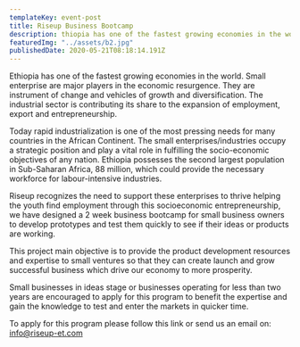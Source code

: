 ```yaml
---
templateKey: event-post
title: Riseup Business Bootcamp
description: thiopia has one of the fastest growing economies in the world. Small enterprise are major players in the economic resurgence
featuredImg: "../assets/b2.jpg"
publishedDate: 2020-05-21T08:18:14.191Z
---
```


Ethiopia has one of the fastest growing economies in the world. Small enterprise are major players in the economic resurgence. They are instrument of change and vehicles of growth and diversification. The industrial sector is contributing its share to the expansion of employment, export and entrepreneurship.

Today rapid industrialization is one of the most pressing needs for many countries in the African Continent. The small enterprises/industries occupy a strategic position and play a vital role in fulfilling the socio-economic objectives of any nation. Ethiopia possesses the second largest population in Sub-Saharan Africa, 88 million, which could provide the necessary workforce for labour-intensive industries.

Riseup recognizes the need to support these enterprises to thrive helping the youth find employment through this socioeconomic entrepreneurship, we have designed a 2 week business bootcamp for small business owners to develop prototypes and test them quickly to see if their ideas or products are working. 

This project main objective is to provide the product development resources and expertise to small ventures so that they can create launch and grow successful business which drive our economy to more prosperity. 

Small businesses in ideas stage or businesses operating for less than two years are encouraged to apply for this program to benefit the expertise and gain the knowledge to test and enter the markets in quicker time. 

To apply for this program please follow this link or send us an email on: info@riseup-et.com 
